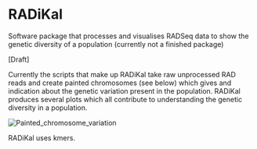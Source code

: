 # RADiKal 
Software package that processes and visualises RADSeq data to show the genetic diversity of a population (currently not a finished package)

[Draft]

Currently the scripts that make up RADiKal take raw unprocessed RAD reads and create painted chromosomes (see below) which gives and indication about the genetic variation present in the population. RADiKal produces several plots which all contribute to understanding the genetic diversity in a population.

![Painted_chromosome_variation](https://user-images.githubusercontent.com/23661194/109863479-9776a200-7c59-11eb-88aa-a022b106a5c1.png)


RADiKal uses kmers.
